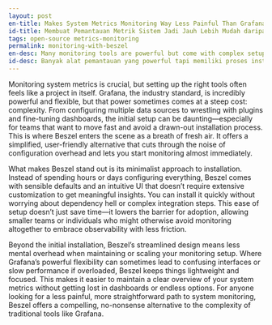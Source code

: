 ```yaml
---
layout: post
en-title: Makes System Metrics Monitoring Way Less Painful Than Grafana
id-title: Membuat Pemantauan Metrik Sistem Jadi Jauh Lebih Mudah daripada Grafana
tags: open-source metrics-monitoring
permalink: monitoring-with-beszel
en-desc: Many monitoring tools are powerful but come with complex setups and maintenance. This alternative simplifies the process, helping you get insights faster and with far less hassle.
id-desc: Banyak alat pemantauan yang powerful tapi memiliki proses instalasi dan pemeliharaan yang rumit. Alternatif ini menyederhanakan semuanya, sehingga Anda bisa mendapatkan insight lebih cepat dengan lebih mudah.
---
```


Monitoring system metrics is crucial, but setting up the right tools often feels like a project in itself. Grafana, the industry standard, is incredibly powerful and flexible, but that power sometimes comes at a steep cost: complexity. From configuring multiple data sources to wrestling with plugins and fine-tuning dashboards, the initial setup can be daunting—especially for teams that want to move fast and avoid a drawn-out installation process. This is where Beszel enters the scene as a breath of fresh air. It offers a simplified, user-friendly alternative that cuts through the noise of configuration overhead and lets you start monitoring almost immediately.

What makes Beszel stand out is its minimalist approach to installation. Instead of spending hours or days configuring everything, Beszel comes with sensible defaults and an intuitive UI that doesn’t require extensive customization to get meaningful insights. You can install it quickly without worrying about dependency hell or complex integration steps. This ease of setup doesn’t just save time—it lowers the barrier for adoption, allowing smaller teams or individuals who might otherwise avoid monitoring altogether to embrace observability with less friction.

Beyond the initial installation, Beszel’s streamlined design means less mental overhead when maintaining or scaling your monitoring setup. Where Grafana’s powerful flexibility can sometimes lead to confusing interfaces or slow performance if overloaded, Beszel keeps things lightweight and focused. This makes it easier to maintain a clear overview of your system metrics without getting lost in dashboards or endless options. For anyone looking for a less painful, more straightforward path to system monitoring, Beszel offers a compelling, no-nonsense alternative to the complexity of traditional tools like Grafana.